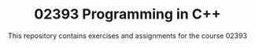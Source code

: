 <div align="center">
  <h1>02393 Programming in C++</h1>
  <p>This repository contains exercises and assignments for the course 02393</p>
</div>

